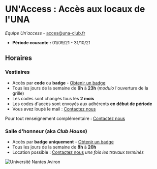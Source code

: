 # UN'Access : Accès aux locaux de l'UNA
*Equipe Un'access* -  [acces@una-club.fr](mailto:acces@una-club.fr?subject=[UNAccess]%20Contact)  
- **Période courante :** 01/09/21 - 31/10/21  

## Horaires
### Vestiaires   
- Accès par **code** ou **badge** - [Obtenir un badge](https://docs.google.com/forms/d/e/1FAIpQLScCN5l2NMYkhbr3W7-YVlHZwUt42O2S5TpLKOGhfKOWxjqJHA/viewform)
- Tous les jours de la semaine de **6h** à **23h** (*modulo* l'ouverture de la grille)
- Les codes sont changés tous les **2 mois**
- Les codes d'accès sont envoyés aux adhérents **en début de période**
- Vous avez loupé le mail : [Contactez nous](mailto:acces@una-club.fr?subject=[UNAccess]%20Code)

Pour tout renseignement complémentaire : [Contactez nous](mailto:acces@una-club.fr?subject=[UNAccess]%20Question)
### Salle d'honneur (aka *Club House*)
 - Accès par **badge uniquement** - [Obtenir un badge](https://docs.google.com/forms/d/e/1FAIpQLScCN5l2NMYkhbr3W7-YVlHZwUt42O2S5TpLKOGhfKOWxjqJHA/viewform)
- Tous les jours de la semaine de **8h** à **20h**    
- Location possible  : [Contactez nous](mailto:tresorier@una-club.fr?cc=acces@una-club.fr)  *une fois les travaux terminés*


![Université Nantes Aviron](https://i.imgur.com/cmt0gDr.png)
